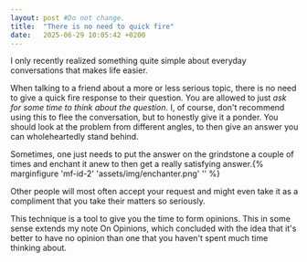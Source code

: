 ```yaml
---
layout: post #Do not change.
title:  "There is no need to quick fire"
date:   2025-06-29 10:05:42 +0200
---
```


I only recently realized something quite simple about everyday conversations that makes life easier.<!--more-->

When talking to a friend about a more or less serious topic, there is no need to give a quick fire response to their question. You are allowed to just *ask for some time to think about the question*. I, of course, don't recommend using this to flee the conversation, but to honestly give it a ponder. You should look at the problem from different angles, to then give an answer you can wholeheartedly stand behind.

Sometimes, one just needs to put the answer on the grindstone a couple of times and enchant it anew to then get a really satisfying answer.{% marginfigure 'mf-id-2' 'assets/img/enchanter.png' ''  %}

Other people will most often accept your request and might even take it as a compliment that you take their matters so seriously.

This technique is a tool to give you the time to form opinions. This in some sense extends my note On Opinions, which concluded with the idea that it's better to have no opinion than one that you haven't spent much time thinking about.





